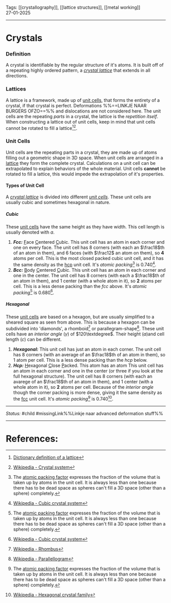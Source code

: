 Tags: [[crystallography]], [[lattice structures]], [[metal working]] <br>27-01-2025

---
# Crystals
### Definition
A crystal is identifiable by the regular structure of it's atoms. It is built off of a repeating highly ordered pattern, a _[crystal lattice](#lattices)_ that extends in all directions.

### Lattices
A lattice is a framework, made up of [unit cells](#unit%20cells), that forms the entirety of a crystal, if that crystal is perfect. Deformations %%==LINKJE NAAR BURGERS OFZO==%% and dislocations are not considered here. The unit cells are the repeating _parts_ in a crystal, the lattice is the _repetition itself_. When constructing a lattice out of unit cells, keep in mind that unit cells cannot be rotated to fill a lattice[^lattice1][^lattice2].

### Unit Cells
Unit cells are the repeating parts in a crystal, they are made up of atoms filling out a geometric shape in 3D space. When unit cells are arranged in a [lattice](#lattices) they form the complete crystal. Calculations on a unit cell can be extrapolated to explain behaviors of the whole material. Unit cells __cannot__ be rotated to fill a lattice, this would impede the extrapolation of it's properties.
#### Types of Unit Cell
A _[crystal lattice](#lattices)_  is divided into different _[unit cells](#unit%20cells)_. These unit cells are usually cubic and sometimes hexagonal in nature.
##### Cubic
These [unit cells](#unit%20cells) have the same height as they have width. This cell length is usually denoted with _a_.
1. ___Fcc:___ <u>F</u>ace <u>C</u>entered <u>C</u>ubic. This unit cell has an atom in each corner and one on every face. The unit cell has $8$ corners (with each an $\frac18$th of an atom in them), and $6$ faces (with $\frac12$ an atom on them), so __$4$__ atoms per cell. This is the most closed packed cubic unit cell, and it has the same density as the [hcp](#hexagonal) unit cell. It's _atomic packing_[^at.pack] is $0.740$[^cube_wiki].
2. ___Bcc:___ <u>B</u>ody <u>C</u>entered <u>C</u>ubic. This unit cell has an atom in each corner and one in the center. The unit cell has $8$ corners (with each a $\frac18$th of an atom in them), and $1$ center (with a whole atom in it), so __$2$__ atoms per cell. This is a less dense packing than the _fcc_ above. It's _atomic packing_[^at.pack] is $0.680$[^cube_wiki].
##### Hexagonal
These [unit cells](#unit%20cells) are based on a hexagon, but are usually simplified to a sheared square as seen from above. This is because a hexagon can be subdivided into 'diamonds', a rhomboid[^rhombus_wiki] or parallegram-shape[^para_wiki]. These unit cells have an _interior angle_ ($\gamma$) of $120\textdegree$. Their height (_a_)and cell length (_c_) can be different.
1. ___Hexagonal:___ This unit cell has just an atom in each corner. The unit cell has $8$ corners (with an average of an $\frac18$th of an atom in them), so $1$ atom per cell. This is a less dense packing than the _hcp_ below. 
2. ___Hcp:___ <u>H</u>exagonal <u>C</u>lose <u>P</u>acked. This atom has an atom This unit cell has an atom in each corner and one in the center (or three if you look at the full hexagonal structure). The unit cell has $8$ corners (with each an avarege of an $\frac18$th of an atom in them), and $1$ center (with a whole atom in it), so __$2$__ atoms per cell. Because of the _interior angle_ though the corner packing is more dense, giving it the same density as the [fcc](#Cubic) unit cell. It's _atomic packing_[^at.pack] is $0.740$[^hex_wiki].







---
_Status:_ #child #missingLink%%Linkje naar advanced deformation stuff%%

---
# References:
[^rhombus_wiki]: [Wikipedia - Rhombus](https://en.wikipedia.org/wiki/Rhombus)
[^para_wiki]: [Wikipedia - Parallellogram](https://en.wikipedia.org/wiki/Parallelogram)
[^cube_wiki]: [Wikipedia - Cubic crystal system](https://en.wikipedia.org/wiki/Cubic_crystal_system)
[^at.pack]: The [atomic packing factor](https://en.wikipedia.org/wiki/Atomic_packing_factor) expresses the fraction of the volume that is taken up by atoms in the unit cell. It is always less than one because there has to be dead space as spheres can't fill a 3D space (other than a sphere) completely.
[^hex_wiki]: [Wikipedia - Hexagonal crystal family](https://en.wikipedia.org/wiki/Hexagonal_crystal_family#Crystal_systems)
[^lattice1]: [Dictionary definition of a lattice](https://dictionary.cambridge.org/us/dictionary/english/lattice)
[^lattice2]: [Wikipedia - Crystal system](https://en.wikipedia.org/wiki/Crystal_system)
